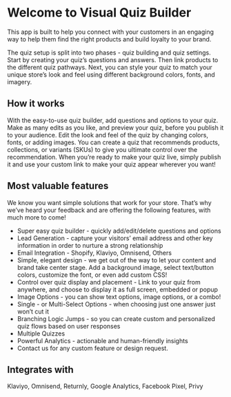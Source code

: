 # Welcome to Visual Quiz Builder

This app is built to help you connect with your customers in an engaging way to help them find the right products and build loyalty to your brand.

The quiz setup is split into two phases - quiz building and quiz settings. Start by creating your quiz’s questions and answers. Then link products to the different quiz pathways. Next, you can style your quiz to match your unique store’s look and feel using different background colors, fonts, and imagery.

## How it works
With the easy-to-use quiz builder, add questions and options to your quiz. Make as many edits as you like, and preview your quiz, before you publish it to your audience. Edit the look and feel of the quiz by changing colors, fonts, or adding images. You can create a quiz that recommends products, collections, or variants (SKUs) to give you ultimate control over the recommendation. When you’re ready to make your quiz live, simply publish it and use your custom link to make your quiz appear wherever you want!

## Most valuable features
We know you want simple solutions that work for your store. That’s why we’ve heard your feedback and are offering the following features, with much more to come!

* Super easy quiz builder - quickly add/edit/delete questions and options
* Lead Generation - capture your visitors’ email address and other key information in order to nurture a strong relationship
* Email Integration - Shopify, Klaviyo, Omnisend, Others
* Simple, elegant design - we get out of the way to let your content and brand take center stage. Add a background image, select text/button colors, customize the font, or even add custom CSS!
* Control over quiz display and placement - Link to your quiz from anywhere, and choose to display it as full screen, embedded or popup
* Image Options - you can show text options, image options, or a combo!
* Single - or Multi-Select Options - when choosing just one answer just won’t cut it
* Branching Logic Jumps - so you can create custom and personalized quiz flows based on user responses
* Multiple Quizzes
* Powerful Analytics - actionable and human-friendly insights
* Contact us for any custom feature or design request.

## Integrates with
Klaviyo, Omnisend, Returnly, Google Analytics, Facebook Pixel, Privy
